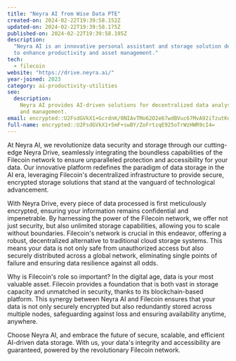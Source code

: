 ```yaml
---
title: "Neyra AI from Wise Data PTE"
created-on: 2024-02-22T19:39:58.152Z
updated-on: 2024-02-22T19:39:58.175Z
published-on: 2024-02-22T19:39:58.195Z
description:
  "Neyra AI is an innovative personal assistant and storage solution designed
  to enhance productivity and asset management."
tech:
  - filecoin
website: "https://drive.neyra.ai/"
year-joined: 2023
category: ai-productivity-utilities
seo:
  description:
    Neyra AI provides AI-driven solutions for decentralized data analysis
    and management.
email: encrypted::U2FsdGVkX1+GcrdnK/0NIAvTMo62O2e67wdBVuc67MvA92iTzutKdARfcNMAZWT1
full-name: encrypted::U2FsdGVkX1+5mF+swBY/ZoFrtzqE925oTrWzHWR9cI4=
---
```


At Neyra AI, we revolutionize data security and storage through our cutting-edge Neyra Drive, seamlessly integrating the boundless capabilities of the Filecoin network to ensure unparalleled protection and accessibility for your data. Our innovative platform redefines the paradigm of data storage in the AI era, leveraging Filecoin's decentralized infrastructure to provide secure, encrypted storage solutions that stand at the vanguard of technological advancement.

With Neyra Drive, every piece of data processed is first meticulously encrypted, ensuring your information remains confidential and impenetrable. By harnessing the power of the Filecoin network, we offer not just security, but also unlimited storage capabilities, allowing you to scale without boundaries. Filecoin's network is crucial in this endeavor, offering a robust, decentralized alternative to traditional cloud storage systems. This means your data is not only safe from unauthorized access but also securely distributed across a global network, eliminating single points of failure and ensuring data resilience against all odds.

Why is Filecoin's role so important? In the digital age, data is your most valuable asset. Filecoin provides a foundation that is both vast in storage capacity and unmatched in security, thanks to its blockchain-based platform. This synergy between Neyra AI and Filecoin ensures that your data is not only securely encrypted but also redundantly stored across multiple nodes, safeguarding against loss and ensuring availability anytime, anywhere.

Choose Neyra AI, and embrace the future of secure, scalable, and efficient AI-driven data storage. With us, your data's integrity and accessibility are guaranteed, powered by the revolutionary Filecoin network.
